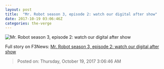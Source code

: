 ```yaml
---
layout: post
title:  "Mr. Robot season 3, episode 2: watch our digital after show"
date: 2017-10-19 03:06:46Z
categories: the-verge
---
```


![Mr. Robot season 3, episode 2: watch our digital after show](https://cdn.vox-cdn.com/thumbor/-5Rb-JziddoSXjnuYgOxrESgHj0=/0x72:1000x596/fit-in/1200x630/cdn.vox-cdn.com/uploads/chorus_asset/file/7058049/NUP_173607_0708.JPG)




Full story on F3News: [Mr. Robot season 3, episode 2: watch our digital after show](http://www.f3nws.com/n/UGQccE)

> Posted on: Thursday, October 19, 2017 3:06:46 AM
